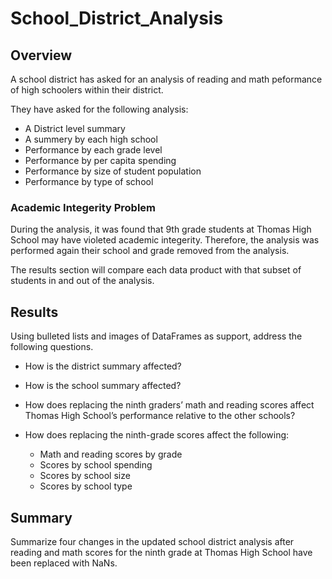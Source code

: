 # School_District_Analysis
## Overview
 A school district has asked for an analysis of reading and math peformance of high schoolers within their district. 

 They have asked for the following analysis:
 * A District level summary
 * A summery by each high school
 * Performance by each grade level
 * Performance by per capita spending
 * Performance by size of student population
 * Performance by type of school

 ### Academic Integerity Problem

 During the analysis, it was found that 9th grade students at Thomas High School may have violeted academic integerity. Therefore, the analysis was performed again their school and grade removed from the analysis.

 The results section will compare each data product with that subset of students in and out of the analysis.


## Results
Using bulleted lists and images of DataFrames as support, address the following questions.
* How is the district summary affected?
* How is the school summary affected?
* How does replacing the ninth graders’ math and reading scores affect Thomas High School’s performance relative to the other schools?
* How does replacing the ninth-grade scores affect the following:

    * Math and reading scores by grade
    * Scores by school spending
    * Scores by school size
    * Scores by school type

## Summary
Summarize four changes in the updated school district analysis after reading and math scores for the ninth grade at Thomas High School have been replaced with NaNs.